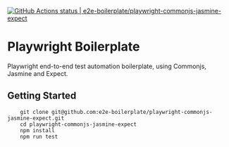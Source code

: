 [![GitHub Actions status | e2e-boilerplate/playwright-commonjs-jasmine-expect](https://github.com/e2e-boilerplate/playwright-commonjs-jasmine-expect/workflows/playwright-commonjs-jasmine-expect/badge.svg)](https://github.com/e2e-boilerplate/playwright-commonjs-jasmine-expect/actions?workflow=playwright-commonjs-jasmine-expect)

# Playwright Boilerplate

Playwright end-to-end test automation boilerplate, using Commonjs, Jasmine and Expect.

## Getting Started

    	git clone git@github.com:e2e-boilerplate/playwright-commonjs-jasmine-expect.git
    	cd playwright-commonjs-jasmine-expect
    	npm install
    	npm run test
